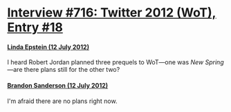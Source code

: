# [Interview #716: Twitter 2012 (WoT), Entry #18](https://www.theoryland.com/intvmain.php?i=716#18)

#### [Linda Epstein (12 July 2012)](https://twitter.com/LindaSEpstein/status/221596848790577152)

I heard Robert Jordan planned three prequels to WoT—one was
*New Spring*
—are there plans still for the other two?

#### [Brandon Sanderson (12 July 2012)](https://twitter.com/BrandSanderson/status/221775212830670849)

I'm afraid there are no plans right now.

